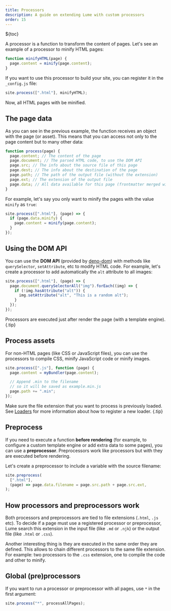 ```yaml
---
title: Processors
description: A guide on extending Lume with custom processors
order: 15
---
```


${toc}

A processor is a function to transform the content of pages. Let's see an
example of a processor to minify HTML pages:

```js
function minifyHTML(page) {
  page.content = minify(page.content);
}
```

If you want to use this processor to build your site, you can register it in the
`_config.js` file:

```js
site.process([".html"], minifyHTML);
```

Now, all HTML pages with be minified.

## The page data

As you can see in the previous example, the function receives an object with the
page (or asset). This means that you can access not only to the page content but
to many other data:

```js
function process(page) {
  page.content; // The content of the page
  page.document; // The parsed HTML code, to use the DOM API
  page.src; // The info about the source file of this page
  page.dest; // The info about the destination of the page
  page.path; // The path of the output file (without the extension)
  page.ext; // The extension of the output file
  page.data; // All data available for this page (frontmatter merged with _data)
}
```

For example, let's say you only want to minify the pages with the value `minify`
as `true`:

```js
site.process([".html"], (page) => {
  if (page.data.minify) {
    page.content = minify(page.content);
  }
});
```

## Using the DOM API

You can use the **DOM API** (provided by
[deno-dom](https://github.com/b-fuze/deno-dom)) with methods like
`querySelector`, `setAttribute`, etc to modify HTML code. For example, let's
create a processor to add automatically the `alt` attribute to all images:

```js
site.process([".html"], (page) => {
  page.document.querySelectorAll("img").forEach((img) => {
    if (!img.hasAttribute("alt")) {
      img.setAttribute("alt", "This is a random alt");
    }
  });
});
```

Processors are executed just after render the page (with a template engine).
{.tip}

## Process assets

For non-HTML pages (like CSS or JavaScript files), you can use the processors to
compile CSS, minify JavaScript code or minify images.

```js
site.process([".js"], function (page) {
  page.content = myBundler(page.content);

  // Append .min to the filename
  // so it will be saved as example.min.js
  page.path += ".min";
});
```

Make sure the file extension that you want to process is previously loaded. See
[Loaders](loaders.md) for more information about how to register a new loader.
{.tip}

## Preprocess

If you need to execute a function **before rendering** (for example, to
configure a custom template engine or add extra data to some pages), you can use
a **preprocessor**. Preprocessors work like processors but with they are
executed before rendering.

Let's create a preprocessor to include a variable with the source filename:

```js
site.preprocess(
  [".html"],
  (page) => page.data.filename = page.src.path + page.src.ext,
);
```

## How processors and preprocessors work

Both processors and preprocessors are tied to file extensions (`.html`, `.js`
etc). To decide if a page must use a registered processor or preprocessor, Lume
search this extension in the input file (like `.md` or `.njk`) or the output
file (like `.html` or `.css`).

Another interesting thing is they are executed in the same order they are
defined. This allows to chain different processors to the same file extension.
For example: two processors to the `.css` extension, one to compile the code and
other to minify.

## Global (pre)processors

If you want to run a processor or preprocessor with all pages, use `*` in the
first argument:

```js
site.process("*", processAllPages);
```
